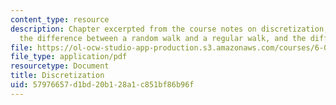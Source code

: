 ```yaml
---
content_type: resource
description: Chapter excerpted from the course notes on discretization, random walks,
  the difference between a random walk and a regular walk, and the diffusion equation.
file: https://ol-ocw-studio-app-production.s3.amazonaws.com/courses/6-055j-the-art-of-approximation-in-science-and-engineering-spring-2008/57976657d1bd20b128a1c851bf86b96f_may07.pdf
file_type: application/pdf
resourcetype: Document
title: Discretization
uid: 57976657-d1bd-20b1-28a1-c851bf86b96f
---
```

